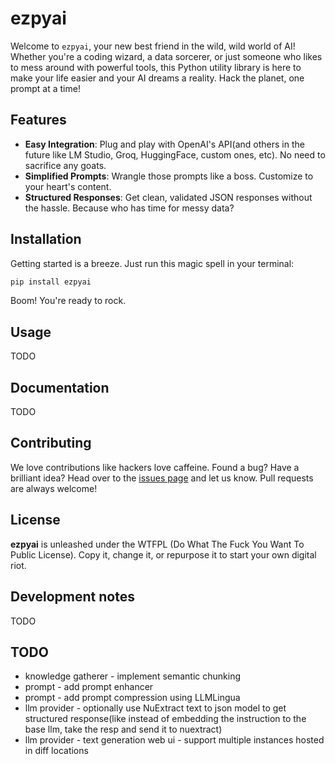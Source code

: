 # ezpyai

Welcome to `ezpyai`, your new best friend in the wild, wild world of AI! Whether you're a coding wizard, a data sorcerer, or just someone who likes to mess around with powerful tools, this Python utility library is here to make your life easier and your AI dreams a reality. Hack the planet, one prompt at a time!

## Features

- **Easy Integration**: Plug and play with OpenAI's API(and others in the future like LM Studio, Groq, HuggingFace, custom ones, etc). No need to sacrifice any goats.
- **Simplified Prompts**: Wrangle those prompts like a boss. Customize to your heart's content.
- **Structured Responses**: Get clean, validated JSON responses without the hassle. Because who has time for messy data?

## Installation

Getting started is a breeze. Just run this magic spell in your terminal:

```bash
pip install ezpyai
```

Boom! You're ready to rock.

## Usage

TODO

## Documentation

TODO

## Contributing

We love contributions like hackers love caffeine. Found a bug? Have a brilliant idea? Head over to the [issues page](https://github.com/psyb0t/ezpyai/issues) and let us know. Pull requests are always welcome!

## License

**ezpyai** is unleashed under the WTFPL (Do What The Fuck You Want To Public License). Copy it, change it, or repurpose it to start your own digital riot.

## Development notes

TODO

## TODO

- knowledge gatherer - implement semantic chunking
- prompt - add prompt enhancer
- prompt - add prompt compression using LLMLingua
- llm provider - optionally use NuExtract text to json model to get structured response(like instead of embedding the instruction to the base llm, take the resp and send it to nuextract)
- llm provider - text generation web ui - support multiple instances hosted in diff locations
